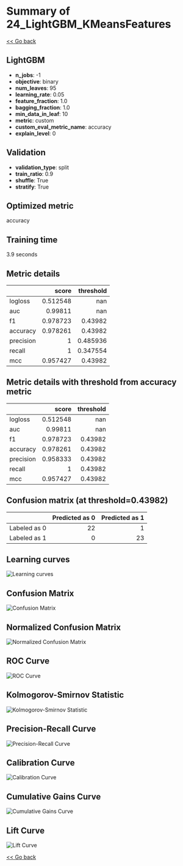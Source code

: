 # Summary of 24_LightGBM_KMeansFeatures

[<< Go back](../README.md)


## LightGBM
- **n_jobs**: -1
- **objective**: binary
- **num_leaves**: 95
- **learning_rate**: 0.05
- **feature_fraction**: 1.0
- **bagging_fraction**: 1.0
- **min_data_in_leaf**: 10
- **metric**: custom
- **custom_eval_metric_name**: accuracy
- **explain_level**: 0

## Validation
 - **validation_type**: split
 - **train_ratio**: 0.9
 - **shuffle**: True
 - **stratify**: True

## Optimized metric
accuracy

## Training time

3.9 seconds

## Metric details
|           |    score |   threshold |
|:----------|---------:|------------:|
| logloss   | 0.512548 |  nan        |
| auc       | 0.99811  |  nan        |
| f1        | 0.978723 |    0.43982  |
| accuracy  | 0.978261 |    0.43982  |
| precision | 1        |    0.485936 |
| recall    | 1        |    0.347554 |
| mcc       | 0.957427 |    0.43982  |


## Metric details with threshold from accuracy metric
|           |    score |   threshold |
|:----------|---------:|------------:|
| logloss   | 0.512548 |   nan       |
| auc       | 0.99811  |   nan       |
| f1        | 0.978723 |     0.43982 |
| accuracy  | 0.978261 |     0.43982 |
| precision | 0.958333 |     0.43982 |
| recall    | 1        |     0.43982 |
| mcc       | 0.957427 |     0.43982 |


## Confusion matrix (at threshold=0.43982)
|              |   Predicted as 0 |   Predicted as 1 |
|:-------------|-----------------:|-----------------:|
| Labeled as 0 |               22 |                1 |
| Labeled as 1 |                0 |               23 |

## Learning curves
![Learning curves](learning_curves.png)
## Confusion Matrix

![Confusion Matrix](confusion_matrix.png)


## Normalized Confusion Matrix

![Normalized Confusion Matrix](confusion_matrix_normalized.png)


## ROC Curve

![ROC Curve](roc_curve.png)


## Kolmogorov-Smirnov Statistic

![Kolmogorov-Smirnov Statistic](ks_statistic.png)


## Precision-Recall Curve

![Precision-Recall Curve](precision_recall_curve.png)


## Calibration Curve

![Calibration Curve](calibration_curve_curve.png)


## Cumulative Gains Curve

![Cumulative Gains Curve](cumulative_gains_curve.png)


## Lift Curve

![Lift Curve](lift_curve.png)



[<< Go back](../README.md)
